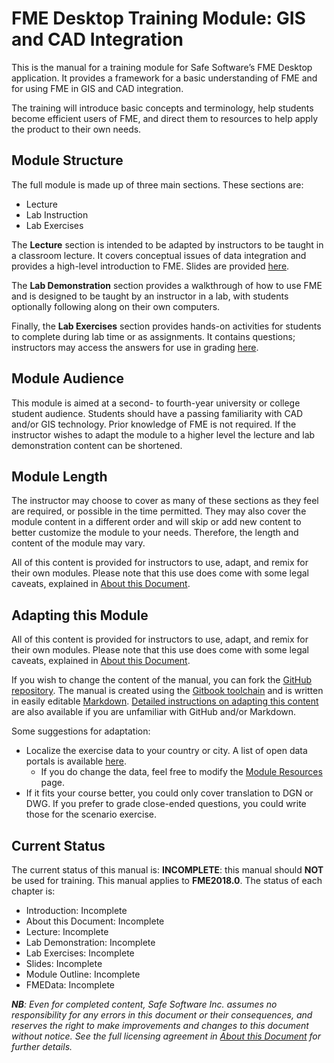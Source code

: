 # FME Desktop Training Module: GIS and CAD Integration

This is the manual for a training module for Safe Software’s FME Desktop application. It provides a framework for a basic understanding of FME and for using FME in GIS and CAD integration.

The training will introduce basic concepts and terminology, help students become efficient users of FME, and direct them to resources to help apply the product to their own needs.

## Module Structure

The full module is made up of three main sections. These sections are:

- Lecture
- Lab Instruction
- Lab Exercises

The **Lecture** section is intended to be adapted by instructors to be taught in a classroom lecture. It covers conceptual issues of data integration and provides a high-level introduction to FME. Slides are provided [here]().

The **Lab Demonstration** section provides a walkthrough of how to use FME and is designed to be taught by an instructor in a lab, with students optionally following along on their own computers.

Finally, the **Lab Exercises** section provides hands-on activities for students to complete during lab time or as assignments. It contains questions; instructors may access the answers for use in grading [here]().

## Module Audience

This module is aimed at a second- to fourth-year university or college student audience. Students should have a passing familiarity with CAD and/or GIS technology. Prior knowledge of FME is not required. If the instructor wishes to adapt the module to a higher level the lecture and lab demonstration content can be shortened.

## Module Length

The instructor may choose to cover as many of these sections as they feel are required, or possible in the time permitted. They may also cover the module content in a different order and will skip or add new content to better customize the module to your needs. Therefore, the length and content of the module may vary.

All of this content is provided for instructors to use, adapt, and remix for their own modules. Please note that this use does come with some legal caveats, explained in [About this Document](/CADGIS0About/0.00.AboutThisDocument.md).

## Adapting this Module

All of this content is provided for instructors to use, adapt, and remix for their own modules. Please note that this use does come with some legal caveats, explained in [About this Document](/CADGIS0About/0.00.AboutThisDocument.md).

If you wish to change the content of the manual, you can fork the [GitHub repository](). The manual is created using the [Gitbook toolchain](https://toolchain.gitbook.com/) and is written in easily editable [Markdown](https://daringfireball.net/projects/markdown/). [Detailed instructions on adapting this content]() are also available if you are unfamiliar with GitHub and/or Markdown.

Some suggestions for adaptation:
- Localize the exercise data to your country or city. A list of open data portals is available [here](https://www.opendatasoft.com/a-comprehensive-list-of-all-open-data-portals-around-the-world/).
  - If you do change the data, feel free to modify the [Module Resources](CADGIS0About\0.02.CourseResources.md) page.
- If it fits your course better, you could only cover translation to DGN or DWG. If you prefer to grade close-ended questions, you could write those for the scenario exercise.

## Current Status

The current status of this manual is: **INCOMPLETE**: this manual should **NOT** be used for training.
This manual applies to **FME2018.0**.
The status of each chapter is:

* Introduction: Incomplete
* About this Document: Incomplete
* Lecture: Incomplete
* Lab Demonstration: Incomplete
* Lab Exercises: Incomplete
* Slides: Incomplete
* Module Outline: Incomplete
* FMEData: Incomplete

_**NB**: Even for completed content, Safe Software Inc. assumes no responsibility for any errors in this document or their consequences, and reserves the right to make improvements and changes to this document without notice. See the full licensing agreement in [About this Document](/CADGIS0About/0.00.AboutThisDocument.md) for further details._
